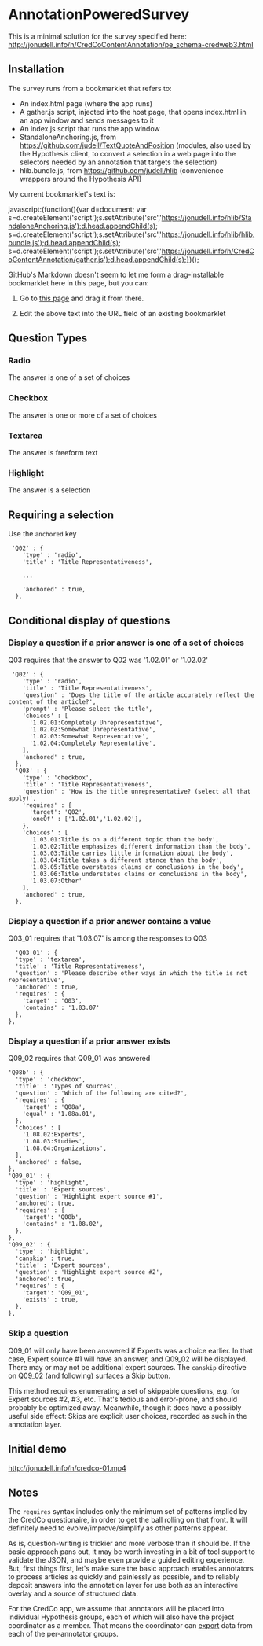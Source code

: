 # AnnotationPoweredSurvey

This is a minimal solution for the survey specified here: http://jonudell.info/h/CredCoContentAnnotation/pe_schema-credweb3.html

## Installation

The survey runs from a bookmarklet that refers to:

- An index.html page (where the app runs)
- A gather.js script, injected into the host page, that opens index.html in an app window and sends messages to it
- An index.js script that runs the app window
- StandaloneAnchoring.js, from https://github.com/judell/TextQuoteAndPosition (modules, also used by the Hypothesis client, to convert a selection in a web page into the selectors needed by an annotation that targets the selection)
- hlib.bundle.js, from https://github.com/judell/hlib (convenience wrappers around the Hypothesis API)

My current bookmarklet's text is:

javascript:(function(){var d=document; var s=d.createElement('script');s.setAttribute('src','https://jonudell.info/hlib/StandaloneAnchoring.js');d.head.appendChild(s); s=d.createElement('script');s.setAttribute('src','https://jonudell.info/hlib/hlib.bundle.js');d.head.appendChild(s); s=d.createElement('script');s.setAttribute('src','https://jonudell.info/h/CredCoContentAnnotation/gather.js');d.head.appendChild(s);})();

GitHub's Markdown doesn't seem to let me form a drag-installable bookmarklet here in this page, but you can:

1. Go to <a href="https://jonudell.info/h/#bookmarklets">this page</a> and drag it from there.

2. Edit the above text into the URL field of an existing bookmarklet

## Question Types

### Radio

The answer is one of a set of choices

### Checkbox

The answer is one or more of a set of choices

### Textarea

The answer is freeform text

### Highlight

The answer is a selection

## Requiring a selection

Use the `anchored` key

```
 'Q02' : {
    'type' : 'radio',
    'title' : 'Title Representativeness',

    ... 
    
    'anchored' : true,
  },
```
## Conditional display of questions

### Display a question if a prior answer is one of a set of choices

Q03 requires that the answer to Q02 was '1.02.01' or '1.02.02'

```
 'Q02' : {
    'type' : 'radio',
    'title' : 'Title Representativeness',
    'question' : 'Does the title of the article accurately reflect the content of the article?',
    'prompt' : 'Please select the title',
    'choices' : [
      '1.02.01:Completely Unrepresentative',
      '1.02.02:Somewhat Unrepresentative',
      '1.02.03:Somewhat Representative',
      '1.02.04:Completely Representative',      
    ],
    'anchored' : true,
  },
  'Q03' : {
    'type' : 'checkbox',
    'title' : 'Title Representativeness',
    'question' : 'How is the title unrepresentative? (select all that apply)',
    'requires' : {
      'target': 'Q02',
      'oneOf' : ['1.02.01','1.02.02'],
    },
    'choices' : [
      '1.03.01:Title is on a different topic than the body',
      '1.03.02:Title emphasizes different information than the body',
      '1.03.03:Title carries little information about the body',
      '1.03.04:Title takes a different stance than the body',
      '1.03.05:Title overstates claims or conclusions in the body',
      '1.03.06:Title understates claims or conclusions in the body',
      '1.03.07:Other'
    ],
    'anchored' : true,
  },
  ```
  
### Display a question if a prior answer contains a value

Q03_01 requires that '1.03.07' is among the responses to Q03
  
  ```
    'Q03_01' : {
    'type' : 'textarea',
    'title' : 'Title Representativeness',
    'question' : 'Please describe other ways in which the title is not representative',
    'anchored' : true,
    'requires' : {
      'target' : 'Q03',
      'contains' : '1.03.07'
    },
  },
  ```
  
### Display a question if a prior answer exists

Q09_02 requires that Q09_01 was answered
  
  ```
  'Q08b' : {
    'type' : 'checkbox',
    'title' : 'Types of sources',
    'question' : 'Which of the following are cited?',
    'requires' : {
      'target' : 'Q08a',
      'equal' : '1.08a.01',
    },    
    'choices' : [
      '1.08.02:Experts',
      '1.08.03:Studies',
      '1.08.04:Organizations',      
    ],
    'anchored' : false,
  },  
  'Q09_01' : {
    'type' : 'highlight',
    'title' : 'Expert sources',
    'question' : 'Highlight expert source #1',
    'anchored': true,
    'requires' : {
      'target': 'Q08b',
      'contains' : '1.08.02',
    },
  },  
  'Q09_02' : {
    'type' : 'highlight',
    'canskip' : true,
    'title' : 'Expert sources',
    'question' : 'Highlight expert source #2',
    'anchored': true,
    'requires' : {
      'target': 'Q09_01',
      'exists' : true,
    },
  },
```

### Skip a question

Q09_01 will only have been answered if Experts was a choice earlier. In that case, Expert source #1 will have an answer, and Q09_02 will be displayed. There may or may not be additional expert sources. The `canskip` directive on Q09_02 (and following) surfaces a Skip button.

This method requires enumerating a set of skippable questions, e.g. for Expert sources #2, #3, etc. That's tedious and error-prone, and should probably be optimized away. Meanwhile, though it does have a possibly useful side effect: Skips are explicit user choices, recorded as such in the annotation layer. 

## Initial demo

http://jonudell.info/h/credco-01.mp4

## Notes

The `requires` syntax includes only the minimum set of patterns implied by the CredCo questionaire, in order to get the ball rolling on that front. It will definitely need to evolve/improve/simplify as other patterns appear.

As is, question-writing is trickier and more verbose than it should be. If the basic approach pans out, it may be worth investing in a bit of tool support to validate the JSON, and maybe even provide a guided editing experience. But, first things first, let's make sure the basic approach enables annotators to process articles as quickly and painlessly as possible, and to reliably deposit answers into the annotation layer for use both as an interactive overlay and a source of structured data. 

For the CredCo app, we assume that annotators will be placed into individual Hypothesis groups, each of which will also have the project coordinator as a member. That means the coordinator can <a href="https://jonudell.info/h/facet/">export</a> data from each of the per-annotator groups. 




